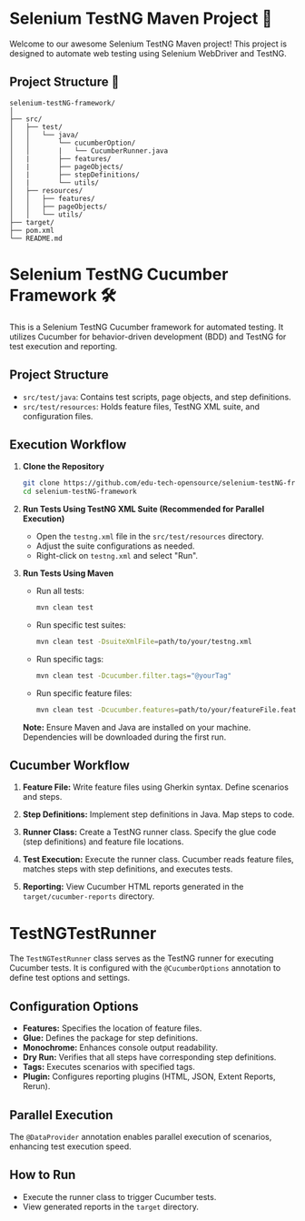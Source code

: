 # Selenium TestNG Maven Project 🚀

Welcome to our awesome Selenium TestNG Maven project! This project is designed to automate web testing using Selenium WebDriver and TestNG.

## Project Structure 📂
```
selenium-testNG-framework/
│
├── src/
│   ├── test/
│   │   └── java/
│   │       └── cucumberOption/
│   │       |   └── CucumberRunner.java
│   |       ├── features/
│   |       ├── pageObjects/
│   |       ├── stepDefinitions/
│   |       └── utils/
│   ├── resources/
│   │   ├── features/
│   │   ├── pageObjects/
│   │   └── utils/
├── target/
├── pom.xml
└── README.md
```

# Selenium TestNG Cucumber Framework 🛠️

This is a Selenium TestNG Cucumber framework for automated testing. It utilizes Cucumber for behavior-driven development (BDD) and TestNG for test execution and reporting.

## Project Structure

- `src/test/java`: Contains test scripts, page objects, and step definitions.
- `src/test/resources`: Holds feature files, TestNG XML suite, and configuration files.

## Execution Workflow

1. **Clone the Repository**

    ```bash
    git clone https://github.com/edu-tech-opensource/selenium-testNG-framework.git
    cd selenium-testNG-framework
    ```

2. **Run Tests Using TestNG XML Suite (Recommended for Parallel Execution)**

    - Open the `testng.xml` file in the `src/test/resources` directory.
    - Adjust the suite configurations as needed.
    - Right-click on `testng.xml` and select "Run".

3. **Run Tests Using Maven**

    - Run all tests:

        ```bash
        mvn clean test
        ```

    - Run specific test suites:

        ```bash
        mvn clean test -DsuiteXmlFile=path/to/your/testng.xml
        ```

    - Run specific tags:

        ```bash
        mvn clean test -Dcucumber.filter.tags="@yourTag"
        ```

    - Run specific feature files:

        ```bash
        mvn clean test -Dcucumber.features=path/to/your/featureFile.feature
        ```

    **Note:** Ensure Maven and Java are installed on your machine. Dependencies will be downloaded during the first run.

## Cucumber Workflow

1. **Feature File:** Write feature files using Gherkin syntax. Define scenarios and steps.

2. **Step Definitions:** Implement step definitions in Java. Map steps to code.

3. **Runner Class:** Create a TestNG runner class. Specify the glue code (step definitions) and feature file locations.

4. **Test Execution:** Execute the runner class. Cucumber reads feature files, matches steps with step definitions, and executes tests.

5. **Reporting:** View Cucumber HTML reports generated in the `target/cucumber-reports` directory.

# TestNGTestRunner

The `TestNGTestRunner` class serves as the TestNG runner for executing Cucumber tests. It is configured with the `@CucumberOptions` annotation to define test options and settings.

## Configuration Options

- **Features:** Specifies the location of feature files.
- **Glue:** Defines the package for step definitions.
- **Monochrome:** Enhances console output readability.
- **Dry Run:** Verifies that all steps have corresponding step definitions.
- **Tags:** Executes scenarios with specified tags.
- **Plugin:** Configures reporting plugins (HTML, JSON, Extent Reports, Rerun).

## Parallel Execution

The `@DataProvider` annotation enables parallel execution of scenarios, enhancing test execution speed.

## How to Run

- Execute the runner class to trigger Cucumber tests.
- View generated reports in the `target` directory.


